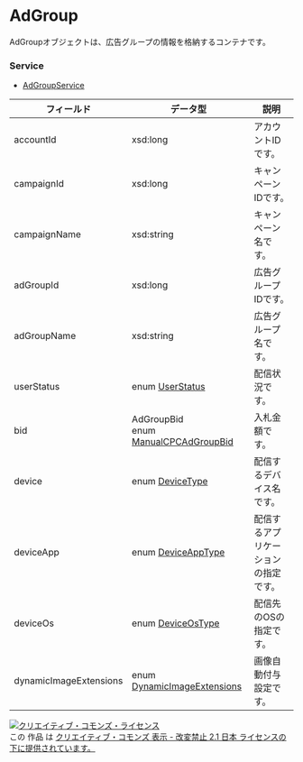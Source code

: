 # AdGroup
AdGroupオブジェクトは、広告グループの情報を格納するコンテナです。
### Service
+ [AdGroupService](../services/AdGroupService.md)

| フィールド | データ型 | 説明 | 
|---|---|---|
| accountId| xsd:long| アカウントIDです。 |
| campaignId| xsd:long| キャンペーンIDです。 |
| campaignName| xsd:string| キャンペーン名です。 |
| adGroupId| xsd:long| 広告グループIDです。 |
| adGroupName| xsd:string| 広告グループ名です。 |
| userStatus| enum <a href="../data/UserStatus.md">UserStatus</a>| 配信状況です。 |
| bid| AdGroupBid<br>enum <a href="../data/ManualCPCAdGroupBid.md">ManualCPCAdGroupBid</a>| 入札金額です。 |
| device| enum <a href="../data/DeviceType.md">DeviceType</a>| 配信するデバイス名です。 |
| deviceApp| enum <a href="../data/DeviceAppType.md">DeviceAppType</a>| 配信するアプリケーションの指定です。 |
| deviceOs| enum <a href="../data/DeviceOsType.md">DeviceOsType</a>| 配信先のOSの指定です。 |
| dynamicImageExtensions| enum <a href="../data/DynamicImageExtensions.md">DynamicImageExtensions</a>| 画像自動付与設定です。 |
<a rel="license" href="http://creativecommons.org/licenses/by-nd/2.1/jp/"><img alt="クリエイティブ・コモンズ・ライセンス" style="border-width:0" src="https://i.creativecommons.org/l/by-nd/2.1/jp/88x31.png" /></a><br />この 作品 は <a rel="license" href="http://creativecommons.org/licenses/by-nd/2.1/jp/">クリエイティブ・コモンズ 表示 - 改変禁止 2.1 日本 ライセンスの下に提供されています。</a>
